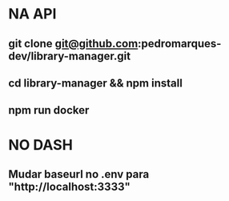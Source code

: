 # NA API
## git clone git@github.com:pedromarques-dev/library-manager.git
## cd library-manager && npm install
## npm run docker


# NO DASH
## Mudar baseurl no .env para "http://localhost:3333"